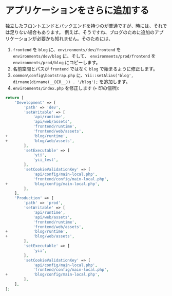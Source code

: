 アプリケーションをさらに追加する
================================

独立したフロントエンドとバックエンドを持つのが普通ですが、時には、それでは足りない場合もあります。
例えば、そうですね、ブログのために追加のアプリケーションが必要かも知れません。そのためには、

1. `frontend` を `blog` に、`environments/dev/frontend` を `environments/dev/blog` に、そして、
`environments/prod/frontend` を `environments/prod/blog` にコピーします。
2. 名前空間とパスが `frontend` ではなく `blog` で始まるように修正します。
3. `common\config\bootstrap.php` に、`Yii::setAlias('blog', dirname(dirname(__DIR__)) . '/blog');` を追加します。
4. `environments/index.php` を修正します (`+` 印の個所):

```php
return [
    'Development' => [
        'path' => 'dev',
        'setWritable' => [
            'api/runtime',
            'api/web/assets',
            'frontend/runtime',
            'frontend/web/assets',
+           'blog/runtime',
+           'blog/web/assets',
        ],
        'setExecutable' => [
            'yii',
            'yii_test',
        ],
        'setCookieValidationKey' => [
            'api/config/main-local.php',
            'frontend/config/main-local.php',
+           'blog/config/main-local.php',
        ],
    ],
    'Production' => [
        'path' => 'prod',
        'setWritable' => [
            'api/runtime',
            'api/web/assets',
            'frontend/runtime',
            'frontend/web/assets',
+           'blog/runtime',
+           'blog/web/assets',
        ],
        'setExecutable' => [
            'yii',
        ],
        'setCookieValidationKey' => [
            'api/config/main-local.php',
            'frontend/config/main-local.php',
+           'blog/config/main-local.php',
        ],
    ],
];
```
